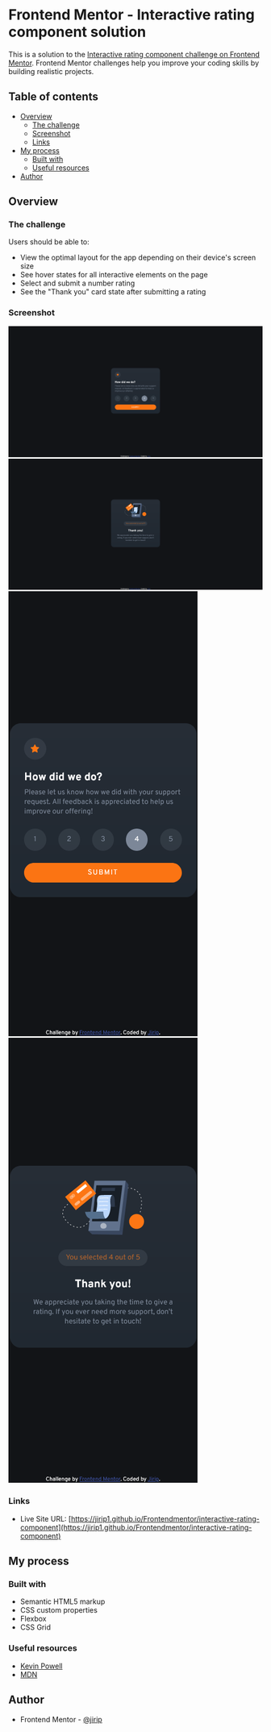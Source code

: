 # Frontend Mentor - Interactive rating component solution

This is a solution to the [Interactive rating component challenge on Frontend Mentor](https://www.frontendmentor.io/challenges/interactive-rating-component-koxpeBUmI). Frontend Mentor challenges help you improve your coding skills by building realistic projects.

## Table of contents

- [Overview](#overview)
  - [The challenge](#the-challenge)
  - [Screenshot](#screenshot)
  - [Links](#links)
- [My process](#my-process)
  - [Built with](#built-with)
  - [Useful resources](#useful-resources)
- [Author](#author)

## Overview

### The challenge

Users should be able to:

- View the optimal layout for the app depending on their device's screen size
- See hover states for all interactive elements on the page
- Select and submit a number rating
- See the "Thank you" card state after submitting a rating

### Screenshot

![desktop](./screenshots/solution-desktop-state-1.png)
![desktop](./screenshots/solution-desktop-state-2.png)
![mobile](./screenshots/solution-mobile-state-1.png)
![mobile](./screenshots/solution-mobile-state-2.png)

### Links

- Live Site URL: [https://jirip1.github.io/Frontendmentor/interactive-rating-component](https://jirip1.github.io/Frontendmentor/interactive-rating-component)

## My process

### Built with

- Semantic HTML5 markup
- CSS custom properties
- Flexbox
- CSS Grid

### Useful resources

- [Kevin Powell](https://www.youtube.com/@KevinPowell)
- [MDN](https://developer.mozilla.org/en-US/)

## Author

- Frontend Mentor - [@jirip](https://www.frontendmentor.io/profile/JiriP1)
